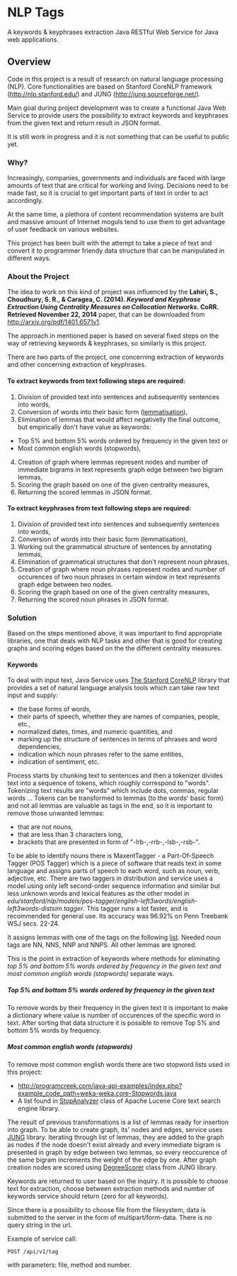 # NLP Tags
A keywords & keyphrases extraction Java RESTful Web Service for Java web applications.
## Overview
Code in this project is a result of research on natural language processing (NLP). Core functionalities are based on Stanford CoreNLP framework (http://nlp.stanford.edu/) and JUNG (http://jung.sourceforge.net/).

Main goal during project development was to create a functional Java Web Service to provide users the possibility to extract keywords and keyphrases from the given text and return result in JSON format.

It is still work in progress and it is not something that can be useful to public yet.

### Why?
Increasingly, companies, governments and individuals are faced with large amounts of text that are critical for working and living. Decisions need to be made fast, so it is crucial to get important parts of text in order to act accordingly. 

At the same time, a plethora of content recommendation systems are built and massive amount of Internet moguls tend to use 
them to get advantage of user feedback on various websites. 

This project has been built with the attempt to take a piece of text and convert it to programmer friendy data structure that
can be manipulated in different ways.

### About the Project
The idea to work on this kind of project was influenced by the __Lahiri, S., Choudhury, S. R., & Caragea, C. (2014). *Keyword and Keyphrase Extraction Using Centrality Measures on Collocation Networks*. CoRR. Retrieved November 22, 2014__ paper, that can be downloaded from http://arxiv.org/pdf/1401.6571v1.

The approach in mentioned paper is based on several fixed steps on the way of retrieving keywords & keyphrases, so similarly is this project.

There are two parts of the project, one concerning extraction of keywords and other concerning extraction of keyphrases.

#### To extract keywords from text following steps are required:
1. Division of provided text into sentences and subsequently sentences into words,
2. Conversion of words into their basic form ([lemmatisation](https://en.wikipedia.org/wiki/Lemmatisation)),
3. Elimination of lemmas that would affect negativelly the final outcome, but empirically don't have value as keywords:
  * Top 5% and bottom 5% words ordered by frequency in the given text or
  * Most common english words (stopwords),
4. Creation of graph where lemmas represent nodes and number of immediate bigrams in text represents graph edge between two bigram lemmas,
5. Scoring the graph based on one of the given centrality measures,
6. Returning the scored lemmas in JSON format.

#### To extract keyphrases from text following steps are required:
1. Division of provided text into sentences and subsequently sentences into words,
2. Conversion of words into their basic form (lemmatisation),
3. Working out the grammatical structure of sentences by annotating lemmas,
4. Elimination of grammatical structures that don't represent noun phrases,
5. Creation of graph where noun phrases represent nodes and number of occurences of two noun phrases in certain window in text represents graph edge between two nodes.
6. Scoring the graph based on one of the given centrality measures,
7. Returning the scored noun phrases in JSON format.

### Solution
Based on the steps mentioned above, it was important to find appropriate libraries, one that deals with NLP tasks and other that is good for creating graphs and scoring edges based on the the different centrality measures.

#### Keywords
To deal with input text, Java Service uses [The Stanford CoreNLP](http://nlp.stanford.edu/software/corenlp.shtml#Usage) library that provides a set of natural language analysis tools which can take raw text input and supply:
- the base forms of words, 
- their parts of speech, whether they are names of companies, people, etc., 
- normalized dates, times, and numeric quantities, and 
- marking up the structure of sentences in terms of phrases and word dependencies, 
- indication which noun phrases refer to the same entities, 
- indication of sentiment, etc. 

Process starts by chunking text to sentences and then a tokenizer divides text into a sequence of tokens, which roughly correspond to "words". 
Tokenizing text results are "words" which include dots, commas, regular words ... Tokens can be transformed to lemmas (to the words' basic form) and not all lemmas are valuable as tags in the end, so it is important to remove those unwanted lemmas:
- that are not nouns,
- that are less than 3 characters long,
- brackets that are presented in form of "-lrb-,-rrb-,-lsb-,-rsb-".

To be able to identify nouns there is MaxentTagger - a Part-Of-Speech Tagger (POS Tagger) which is a piece of software that reads text in some language and assigns parts of speech to each word, such as noun, verb, adjective, etc. There are two taggers in distribution and service uses a model using only left second-order sequence information and similar but less unknown words and lexical features as the other model in *edu/stanford/nlp/models/pos-tagger/english-left3words/english-left3words-distsim.tagger*. This tagger runs a lot faster, and is recommended for general use. Its accuracy was 96.92% on Penn Treebank WSJ secs. 22-24.

It assigns lemmas with one of the tags on the following [list](https://www.ling.upenn.edu/courses/Fall_2003/ling001/penn_treebank_pos.html). Needed noun tags are NN, NNS, NNP and NNPS. All other lemmas are ignored. 

This is the point in extraction of keywords where methods for eliminating __top 5% and bottom 5% words ordered by frequency in the given text_ and _most common english words (stopwords)__ separate ways.

##### Top 5% and bottom 5% words ordered by frequency in the given text
To remove words by their frequency in the given text it is important to make a dictionary where value is number of occurences of the specific word in text. After sorting that data structure it is possible to remove Top 5% and bottom 5% words by frequency.

##### Most common english words (stopwords)
To remove most common english words there are two stopword lists used in this project:
- http://programcreek.com/java-api-examples/index.php?example_code_path=weka-weka.core-Stopwords.java
- A list found in [StopAnalyzer](https://lucene.apache.org/core/4_0_0/analyzers-common/org/apache/lucene/analysis/core/StopAnalyzer.html) class of Apache Lucene Core text search engine library.

The result of previous transformations is a list of lemmas ready for insertion into graph. To be able to create graph, its' nodes and edges, service uses [JUNG](http://jung.sourceforge.net/) library.
Iterating through list of lemmas, they are added to the graph as nodes if the node doesn't exist already and every immediate bigram is presented in graph by edge between two lemmas, so every reoccurence of the same bigram increments the weight of the edge by one.
After graph creation nodes are scored using [DegreeScorer](http://jung.sourceforge.net/doc/api/edu/uci/ics/jung/algorithms/scoring/DegreeScorer.html) class from JUNG library. 

Keywords are returned to user based on the inquiry. It is possible to choose text for extraction, choose between extraction methods and number of keywords service should return (zero for all keywords).

Since there is a possibility to choose file from the filesystem, data is submitted to the server in the form of multipart/form-data. There is no query string in the url.

Example of service call:
```
POST /api/v1/tag
```
with parameters: file, method and number.
